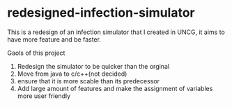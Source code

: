 # redesigned-infection-simulator
This is a redesign of an infection simulator that I created in UNCG, it aims to have more feature and be faster.

Gaols of this project
  1. Redesign the simulator to be quicker than the orginal
  2. Move from java to c/c++(not decided)
  3. ensure that it is more scable than its predecessor
  4. Add large amount of features and make the assignment of variables more user friendly
